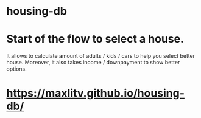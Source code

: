 # housing-db

# Start of the flow to select a house.

It allows to calculate amount of adults / kids / cars to help you select better house.
Moreover, it also takes income / downpayment to show better options.

# https://maxlitv.github.io/housing-db/
